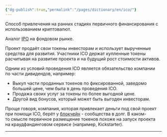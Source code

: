 ```yaml
---
{"dg-publish":true,"permalink":"/pages/dictionary/en/ico/"}
---
```



Cпособ привлечения на ранних стадиях первичного финансирования с использованием криптовалют.

Аналог [IPO](https://hackmd.io/i1vxXx6oQbOmh0Y21Mzw9A) на фондовом рынке.

Проект продаёт свои токены инвесторам и использует вырученные средства для развития. Участники ICO держат купленные токены расчитывая на развитие проекта и на будущий рост стоимости активов.

Одним из условий проведения ICO является обязательство компании по части дивидендов, например:

* Выкуп части проданных токенов по фиксированной, заведомо большей цене, чем была в день проведения ICO.
* Продажа своих услуг за токены по более выгодной цене.
* Другой вид бонусов, который может быть выгоден инвесторам.

Проще говоря, компания, которая привлекает деньги под свой проект при помощи ICO, берёт у [блокчейн](https://hackmd.io/IzACXndyQ2mXFL98xANIZQ) - сообщества в долг. В каком-то смысле первичное размещение токенов похоже на запуск проекта на краудфандинговом сервисе (например, Kiсkstarter).

---
